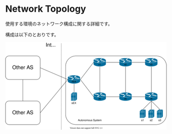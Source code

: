 # Network Topology

使用する環境のネットワーク構成に関する詳細です。

構成は以下のとおりです。

![network topology](/assets/topology.drawio.svg)


